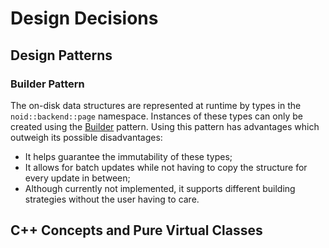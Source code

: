 # Design Decisions
## Design Patterns
### Builder Pattern
The on-disk data structures are represented at runtime by types in the `noid::backend::page` namespace.
Instances of these types can only be created using the 
[Builder](https://en.wikipedia.org/wiki/Builder_pattern) pattern. 
Using this pattern has advantages which outweigh its possible disadvantages:
* It helps guarantee the immutability of these types;
* It allows for batch updates while not having to copy the structure for every update in between;
* Although currently not implemented, it supports different building strategies without the user 
  having to care.

## C++ Concepts and Pure Virtual Classes
